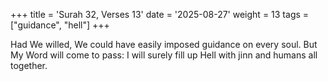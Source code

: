+++
title = 'Surah 32, Verses 13'
date = '2025-08-27'
weight = 13
tags = ["guidance", "hell"]
+++

Had We willed, We could have easily imposed guidance on every soul. But My Word will come to pass: I will surely fill up Hell with jinn and humans all together.